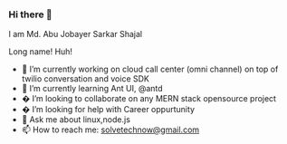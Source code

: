 ### Hi there 👋


I am Md. Abu Jobayer Sarkar Shajal

Long name! Huh!

- 🔭 I’m currently working on cloud call center (omni channel) on top of twilio conversation and voice SDK
- 🌱 I’m currently learning Ant UI, @antd
- � I’m looking to collaborate on any MERN stack opensource project 
- � I’m looking for help with Career oppurtunity 
- 💬 Ask me about linux,node.js
- 📫 How to reach me: solvetechnow@gmail.com

